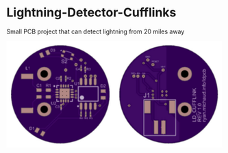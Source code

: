 # Lightning-Detector-Cufflinks
Small PCB project that can detect lightning from 20 miles away

![Initial PCB](https://github.com/RyanMichaud/Lightning-Detector-Cufflinks/blob/master/z-Images/PCB_Rev1.jpg?raw=true)

